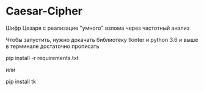 # Caesar-Cipher

Шифр Цезаря с реализацие "умного" взлома через частотный анализ

Чтобы запустить, нужно докачать библиотеку tkinter и python 3.6 и выше
в терминале достаточно прописать


 pip install -r requirements.txt


или


pip install tk
